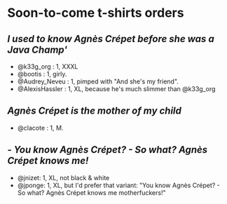 # Soon-to-come t-shirts orders
## *I used to know Agnès Crépet before she was a Java Champ'*

- @k33g_org : 1, XXXL
- @bootis : 1, girly.
- @Audrey_Neveu : 1, pimped with "And she's my friend".
- @AlexisHassler : 1, XL, because he's much slimmer than @k33g_org

## *Agnès Crépet is the mother of my child*

- @clacote : 1, M.

## *- You know Agnès Crépet? - So what? Agnès Crépet knows me!*

- @jnizet: 1, XL, not black & white
- @jponge: 1, XL, but I'd prefer that variant: "You know Agnès Crépet? - So what? Agnès Crépet knows me motherfuckers!"

